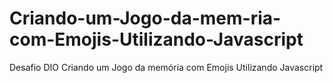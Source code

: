 # Criando-um-Jogo-da-mem-ria-com-Emojis-Utilizando-Javascript
Desafio DIO Criando um Jogo da memória com Emojis Utilizando Javascript
